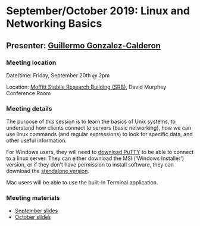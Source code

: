 # September/October 2019: Linux and Networking Basics

## Presenter: [Guillermo Gonzalez-Calderon](mailto:Guillermo.Gonzalez-Calderon@moffitt.org)

### Meeting location
Date/time: Friday, September 20th @ 2pm

Location: [Moffitt Stabile Research Building (SRB)](https://goo.gl/maps/o6j3rtTuxCB2), David Murphey Conference Room

### Meeting details

The purpose of this session is to learn the basics of Unix systems, to understand how clients connect to servers (basic networking),
how we can use linux commands (and regular expressions) to look for specific data, and other useful information.
 
For Windows users, they will need to [download PuTTY](https://www.chiark.greenend.org.uk/~sgtatham/putty/) to be able to connect to a linux server. They can either download the MSI (‘Windows Installer’) version, or if they don’t have permission to install software, they can download the [standalone version](https://www.chiark.greenend.org.uk/~sgtatham/putty/latest.html).

Mac users will be able to use the built-in Terminal application.

### Meeting materials
* [September slides](Linux%20and%20Networking%20Basics.pptx)
* [October slides](Linux_Basics.pdf)

